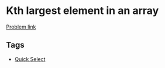 # Kth largest element in an array

[Problem link](https://leetcode.com/problems/kth-largest-element-in-an-array)

## Tags

* [Quick Select](/README.md#Quick_Select)
